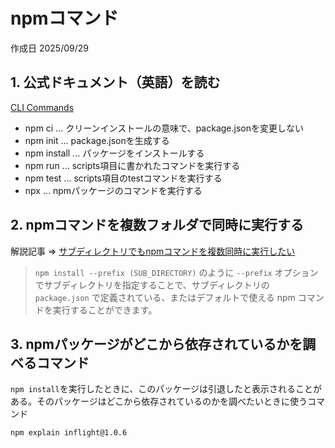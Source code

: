 # npmコマンド

作成日 2025/09/29

## 1. 公式ドキュメント（英語）を読む

[CLI Commands](https://docs.npmjs.com/cli/v11/commands)

- npm ci ... クリーンインストールの意味で、package.jsonを変更しない
- npm init ... package.jsonを生成する
- npm install ... パッケージをインストールする
- npm run ... scripts項目に書かれたコマンドを実行する
- npm test ... scripts項目のtestコマンドを実行する
- npx ... npmパッケージのコマンドを実行する

## 2. npmコマンドを複数フォルダで同時に実行する

解説記事 => [サブディレクトリでもnpmコマンドを複数同時に実行したい](https://qiita.com/algas/items/83c8a1df7ecf03177527)

> `npm install --prefix (SUB_DIRECTORY)` のように `--prefix` オプションでサブディレクトリを指定することで、サブディレクトリの `package.json` で定義されている、またはデフォルトで使える npm コマンドを実行することができます。

## 3. npmパッケージがどこから依存されているかを調べるコマンド

`npm install`を実行したときに、このパッケージは引退したと表示されることがある。そのパッケージはどこから依存されているのかを調べたいときに使うコマンド

```bash
npm explain inflight@1.0.6
```
